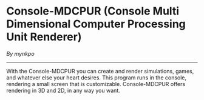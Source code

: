 # Console-MDCPUR (Console Multi Dimensional Computer Processing Unit Renderer)
_By mynkpo_

--- 

With the Console-MDCPUR you can create and render simulations, games, and whatever else your heart desires.
This program runs in the console, rendering a small screen that is customizable. Console-MDCPUR offers 
rendering in 3D and 2D, in any way you want.

